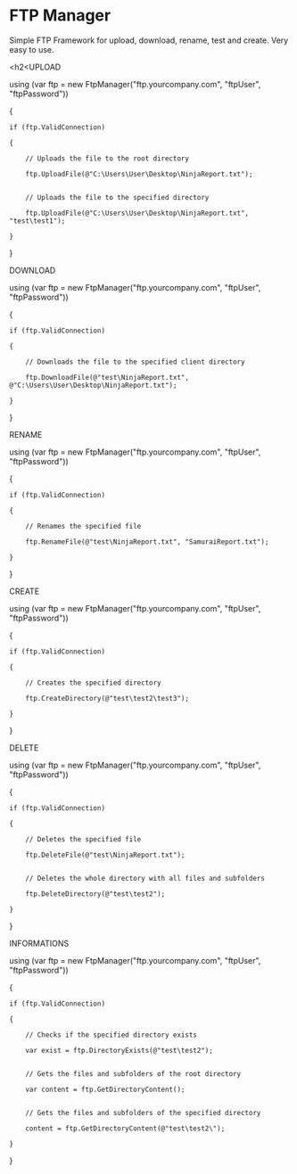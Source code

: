 # FTP Manager
Simple FTP Framework for upload, download, rename, test and create. Very easy to use.



<h2<UPLOAD</h2>

using (var ftp = new FtpManager("ftp.yourcompany.com", "ftpUser", "ftpPassword"))

{
  	
	if (ftp.ValidConnection)
  	
	{
     		
		// Uploads the file to the root directory
     		
		ftp.UploadFile(@"C:\Users\User\Desktop\NinjaReport.txt");
    
 		
		// Uploads the file to the specified directory
     		
		ftp.UploadFile(@"C:\Users\User\Desktop\NinjaReport.txt", "test\test1");
  	
	}

}



DOWNLOAD

using (var ftp = new FtpManager("ftp.yourcompany.com", "ftpUser", "ftpPassword"))

{
  	
	if (ftp.ValidConnection)
  	
	{
      		
		// Downloads the file to the specified client directory
      		
		ftp.DownloadFile(@"test\NinjaReport.txt", @"C:\Users\User\Desktop\NinjaReport.txt");
  	
	}

}



RENAME

using (var ftp = new FtpManager("ftp.yourcompany.com", "ftpUser", "ftpPassword"))

{
   	
	if (ftp.ValidConnection)
   	
	{
       		
		// Renames the specified file
       		
		ftp.RenameFile(@"test\NinjaReport.txt", "SamuraiReport.txt");
   	
	}

}



CREATE

using (var ftp = new FtpManager("ftp.yourcompany.com", "ftpUser", "ftpPassword"))

{
	
	if (ftp.ValidConnection)
	
	{
		
		// Creates the specified directory
		
		ftp.CreateDirectory(@"test\test2\test3");
   	
	}

}



DELETE

using (var ftp = new FtpManager("ftp.yourcompany.com", "ftpUser", "ftpPassword"))

{
	
	if (ftp.ValidConnection)
	
	{
        	
		// Deletes the specified file
        	
		ftp.DeleteFile(@"test\NinjaReport.txt");
        	

		// Deletes the whole directory with all files and subfolders
        	
		ftp.DeleteDirectory(@"test\test2");
   	
	}

}



INFORMATIONS

using (var ftp = new FtpManager("ftp.yourcompany.com", "ftpUser", "ftpPassword"))

{
    	
	if (ftp.ValidConnection)
    	
	{
        	
		// Checks if the specified directory exists
        	
		var exist = ftp.DirectoryExists(@"test\test2");
        	
		
		// Gets the files and subfolders of the root directory
        	
		var content = ftp.GetDirectoryContent();
        	

		// Gets the files and subfolders of the specified directory
        	
		content = ftp.GetDirectoryContent(@"test\test2\");
    	
	}

}
